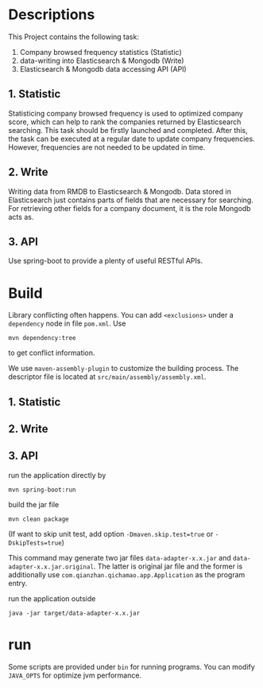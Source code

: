# Descriptions
This Project contains the following task:
1. Company browsed frequency statistics (Statistic)
2. data-writing into Elasticsearch & Mongodb (Write)
3. Elasticsearch & Mongodb data accessing API (API)
## 1. Statistic
Statisticing company browsed frequency is used to optimized company score, which can
help to rank the companies returned by Elasticsearch searching. This task should be 
firstly launched and completed. After this, the task can be executed at a regular date
to update company frequencies. However, frequencies are not needed to be updated in time.

## 2. Write
Writing data from RMDB to Elasticsearch & Mongodb. Data stored in Elasticsearch just
contains parts of fields that are necessary for searching. For retrieving other fields
for a company document, it is the role Mongodb acts as.

## 3. API
Use spring-boot to provide a plenty of useful RESTful APIs. 
 
 
# Build
Library conflicting often happens. You can add `<exclusions>` under a `dependency` node 
in file `pom.xml`. Use
```$xslt
mvn dependency:tree
```
to get conflict information.

We use `maven-assembly-plugin` to customize the building process. The descriptor file
is located at `src/main/assembly/assembly.xml`.

## 1. Statistic
## 2. Write
## 3. API
run the application directly by 
```
mvn spring-boot:run
```
build the jar file
```
mvn clean package
```
(If want to skip unit test, add option `-Dmaven.skip.test=true` or `-DskipTests=true`)

This command may generate two jar files `data-adapter-x.x.jar` 
and `data-adapter-x.x.jar.original`. The latter is original jar
file and the former is additionally use `com.qianzhan.qichamao.app.Application`
as the program entry.

run the application outside
```
java -jar target/data-adapter-x.x.jar
```

# run
Some scripts are provided under `bin` for running programs. You can modify `JAVA_OPTS`
for optimize jvm performance.

